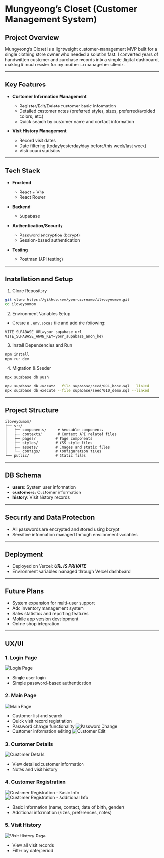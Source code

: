 # Mungyeong’s Closet (Customer Management System)

## Project Overview

Mungyeong’s Closet is a lightweight customer-management MVP built for a single clothing store owner who needed a solution fast.
I converted years of handwritten customer and purchase records into a simple digital dashboard, making it much easier for my mother to manage her clients.

---

## Key Features

- **Customer Information Management**
  - Register/Edit/Delete customer basic information
  - Detailed customer notes (preferred styles, sizes, preferred/avoided colors, etc.)
  - Quick search by customer name and contact information

- **Visit History Management**
  - Record visit dates
  - Date filtering (today/yesterday/day before/this week/last week)
  - Visit count statistics

---

## Tech Stack

- **Frontend**
  - React + Vite
  - React Router

- **Backend**
  - Supabase

- **Authentication/Security**
  - Password encryption (bcrypt)
  - Session-based authentication

- **Testing**
  - Postman (API testing)

---

## Installation and Setup

1. Clone Repository
```bash
git clone https://github.com/yourusername/iloveyoumom.git
cd iloveyoumom
```

2. Environment Variables Setup
- Create a `.env.local` file and add the following:
```
VITE_SUPABASE_URL=your_supabase_url
VITE_SUPABASE_ANON_KEY=your_supabase_anon_key
```

3. Install Dependencies and Run
```bash
npm install
npm run dev
```

4. Migration & Seeder
```bash
npx supabase db push

npx supabase db execute --file supabase/seed/001_base.sql --linked
npx supabase db execute --file supabase/seed/010_demo.sql --linked
```
---

## Project Structure

```
iloveyoumom/
├── src/
│   ├── components/     # Reusable components
│   ├── contexts/       # Context API related files
│   ├── pages/         # Page components
│   ├── styles/        # CSS style files
│   ├── assets/        # Images and static files
│   └── configs/       # Configuration files
└── public/            # Static files
```

---

## DB Schema

- **users**: System user information
- **customers**: Customer information
- **history**: Visit history records

---

## Security and Data Protection

- All passwords are encrypted and stored using bcrypt
- Sensitive information managed through environment variables

---

## Deployment

- Deployed on Vercel: ***URL IS PRIVATE***
- Environment variables managed through Vercel dashboard

---

## Future Plans

- System expansion for multi-user support
- Add inventory management system
- Sales statistics and reporting features
- Mobile app version development
- Online shop integration

---

## UX/UI

### 1. Login Page
![Login Page](/src/assets/ui/loginPage.png)
- Single user login
- Simple password-based authentication

### 2. Main Page
![Main Page](/src/assets/ui/mainPage.png)
- Customer list and search
- Quick visit record registration
- Password change functionality
![Password Change](/src/assets/ui/changePassword.png)
- Customer information editing
![Customer Edit](/src/assets/ui/mainPage_customerInfo_edit.png)

### 3. Customer Details
![Customer Details](/src/assets/ui/mainPage_customerInfo.png)
- View detailed customer information
- Notes and visit history

### 4. Customer Registration
![Customer Registration - Basic Info](/src/assets/ui/registerPage1.png)
![Customer Registration - Additional Info](/src/assets/ui/registerPage2.png)
- Basic information (name, contact, date of birth, gender)
- Additional information (sizes, preferences, notes)

### 5. Visit History
![Visit History Page](/src/assets/ui/historyPage.png)
- View all visit records
- Filter by date/period
